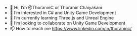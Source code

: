 - 👋 Hi, I’m @ThoraninC or Thoranin Chaiyakam
- 👀 I’m interested in C# and Unity Game Development
- 🌱 I’m currently learning Three.js and Unreal Engine
- 💞️ I’m looking to collaborate on Unity Game Development
- 📫 How to reach me https://www.linkedin.com/in/thoraninc/
<!---
ThoraninC/ThoraninC is a ✨ special ✨ repository because its `README.md` (this file) appears on your GitHub profile.
You can click the Preview link to take a look at your changes.
--->

